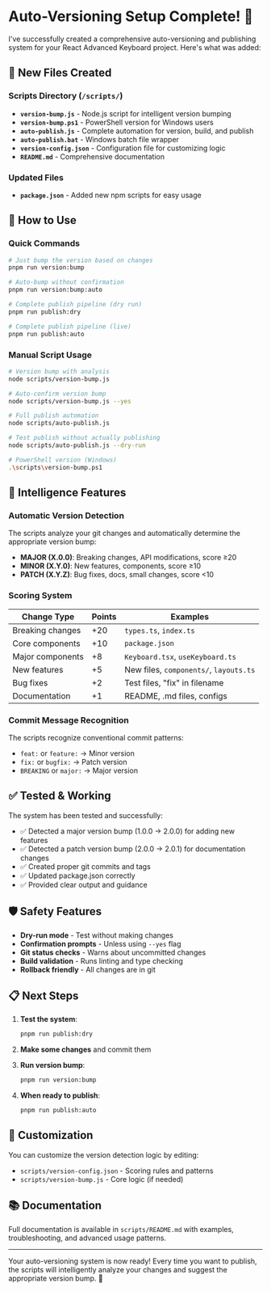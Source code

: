 # Auto-Versioning Setup Complete! 🎉

I've successfully created a comprehensive auto-versioning and publishing system for your React Advanced Keyboard project. Here's what was added:

## 📁 New Files Created

### Scripts Directory (`/scripts/`)
- **`version-bump.js`** - Node.js script for intelligent version bumping
- **`version-bump.ps1`** - PowerShell version for Windows users  
- **`auto-publish.js`** - Complete automation for version, build, and publish
- **`auto-publish.bat`** - Windows batch file wrapper
- **`version-config.json`** - Configuration file for customizing logic
- **`README.md`** - Comprehensive documentation

### Updated Files
- **`package.json`** - Added new npm scripts for easy usage

## 🚀 How to Use

### Quick Commands
```bash
# Just bump the version based on changes
pnpm run version:bump

# Auto-bump without confirmation  
pnpm run version:bump:auto

# Complete publish pipeline (dry run)
pnpm run publish:dry

# Complete publish pipeline (live)
pnpm run publish:auto
```

### Manual Script Usage
```bash
# Version bump with analysis
node scripts/version-bump.js

# Auto-confirm version bump
node scripts/version-bump.js --yes

# Full publish automation
node scripts/auto-publish.js

# Test publish without actually publishing
node scripts/auto-publish.js --dry-run

# PowerShell version (Windows)
.\scripts\version-bump.ps1
```

## 🧠 Intelligence Features

### Automatic Version Detection
The scripts analyze your git changes and automatically determine the appropriate version bump:

- **MAJOR (X.0.0)**: Breaking changes, API modifications, score ≥20
- **MINOR (X.Y.0)**: New features, components, score ≥10  
- **PATCH (X.Y.Z)**: Bug fixes, docs, small changes, score <10

### Scoring System
| Change Type | Points | Examples |
|-------------|--------|----------|
| Breaking changes | +20 | `types.ts`, `index.ts` |
| Core components | +10 | `package.json` |
| Major components | +8 | `Keyboard.tsx`, `useKeyboard.ts` |
| New features | +5 | New files, `components/`, `layouts.ts` |
| Bug fixes | +2 | Test files, "fix" in filename |
| Documentation | +1 | README, .md files, configs |

### Commit Message Recognition
The scripts recognize conventional commit patterns:
- `feat:` or `feature:` → Minor version
- `fix:` or `bugfix:` → Patch version  
- `BREAKING` or `major:` → Major version

## ✅ Tested & Working

The system has been tested and successfully:
- ✅ Detected a major version bump (1.0.0 → 2.0.0) for adding new features
- ✅ Detected a patch version bump (2.0.0 → 2.0.1) for documentation changes
- ✅ Created proper git commits and tags
- ✅ Updated package.json correctly
- ✅ Provided clear output and guidance

## 🛡️ Safety Features

- **Dry-run mode** - Test without making changes
- **Confirmation prompts** - Unless using `--yes` flag
- **Git status checks** - Warns about uncommitted changes
- **Build validation** - Runs linting and type checking
- **Rollback friendly** - All changes are in git

## 📋 Next Steps

1. **Test the system**:
   ```bash
   pnpm run publish:dry
   ```

2. **Make some changes** and commit them

3. **Run version bump**:
   ```bash
   pnpm run version:bump
   ```

4. **When ready to publish**:
   ```bash
   pnpm run publish:auto
   ```

## 🔧 Customization

You can customize the version detection logic by editing:
- `scripts/version-config.json` - Scoring rules and patterns
- `scripts/version-bump.js` - Core logic (if needed)

## 📚 Documentation

Full documentation is available in `scripts/README.md` with examples, troubleshooting, and advanced usage patterns.

---

Your auto-versioning system is now ready! Every time you want to publish, the scripts will intelligently analyze your changes and suggest the appropriate version bump. 🚀
